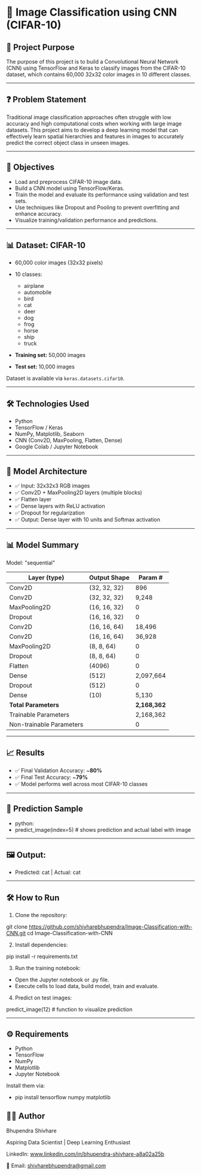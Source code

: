 # 🧠 Image Classification using CNN (CIFAR-10)

## 📌 Project Purpose

The purpose of this project is to build a Convolutional Neural Network (CNN) using TensorFlow and Keras to classify images from the CIFAR-10 dataset, which contains 60,000 32x32 color images in 10 different classes.

---

## ❓ Problem Statement

Traditional image classification approaches often struggle with low accuracy and high computational costs when working with large image datasets. This project aims to develop a deep learning model that can effectively learn spatial hierarchies and features in images to accurately predict the correct object class in unseen images.

---

## 🎯 Objectives

- Load and preprocess CIFAR-10 image data.
- Build a CNN model using TensorFlow/Keras.
- Train the model and evaluate its performance using validation and test sets.
- Use techniques like Dropout and Pooling to prevent overfitting and enhance accuracy.
- Visualize training/validation performance and predictions.

---

## 📊 Dataset: CIFAR-10

- 60,000 color images (32x32 pixels)
- 10 classes:
  - airplane
  - automobile
  - bird
  - cat
  - deer
  - dog
  - frog
  - horse
  - ship
  - truck

- **Training set:** 50,000 images  
- **Test set:** 10,000 images

Dataset is available via `keras.datasets.cifar10`.

---

## 🛠️ Technologies Used

- Python
- TensorFlow / Keras
- NumPy, Matplotlib, Seaborn
- CNN (Conv2D, MaxPooling, Flatten, Dense)
- Google Colab / Jupyter Notebook

---

## 🧱 Model Architecture

- ✅ Input: 32x32x3 RGB images
- ✅ Conv2D + MaxPooling2D layers (multiple blocks)
- ✅ Flatten layer
- ✅ Dense layers with ReLU activation
- ✅ Dropout for regularization
- ✅ Output: Dense layer with 10 units and Softmax activation

---

## 📊 Model Summary

Model: "sequential"

| Layer (type)             | Output Shape       | Param #   |
|--------------------------|--------------------|-----------|
| Conv2D                   | (32, 32, 32)        | 896       |
| Conv2D                   | (32, 32, 32)        | 9,248     |
| MaxPooling2D             | (16, 16, 32)        | 0         |
| Dropout                  | (16, 16, 32)        | 0         |
| Conv2D                   | (16, 16, 64)        | 18,496    |
| Conv2D                   | (16, 16, 64)        | 36,928    |
| MaxPooling2D             | (8, 8, 64)          | 0         |
| Dropout                  | (8, 8, 64)          | 0         |
| Flatten                  | (4096)              | 0         |
| Dense                    | (512)               | 2,097,664 |
| Dropout                  | (512)               | 0         |
| Dense                    | (10)                | 5,130     |
| **Total Parameters**     |                    | **2,168,362** |
| Trainable Parameters     |                    | 2,168,362 |
| Non-trainable Parameters |                    | 0         |


---

## 📈 Results

- ✅ Final Validation Accuracy: ~**80%**
- ✅ Final Test Accuracy: ~**79%**
- ✅ Model performs well across most CIFAR-10 classes

---

## 📸 Prediction Sample

- python: 
 - predict_image(index=5)  # shows prediction and actual label with image

---

## 🖼️ Output:

- Predicted: cat | Actual: cat

---

## 🛠️ How to Run

1. Clone the repository:

git clone https://github.com/shivharebhupendra/Image-Classification-with-CNN.git
cd Image-Classification-with-CNN

2. Install dependencies:

pip install -r requirements.txt

3. Run the training notebook:
- Open the Jupyter notebook or .py file.
- Execute cells to load data, build model, train and evaluate.

4. Predict on test images:

predict_image(12)  # function to visualize prediction

---

## ⚙️ Requirements
- Python
- TensorFlow
- NumPy
- Matplotlib
- Jupyter Notebook

Install them via:
- pip install tensorflow numpy matplotlib

## 👨‍💻 Author

Bhupendra Shivhare

Aspiring Data Scientist | Deep Learning Enthusiast

LinkedIn: www.linkedin.com/in/bhupendra-shivhare-a8a02a25b

📧 Email: shivharebhupendra@gmail.com
